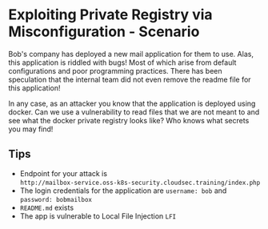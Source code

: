 # Exploiting Private Registry via Misconfiguration - Scenario

Bob's company has deployed a new mail application for them to use. Alas, this application is riddled with bugs! Most of which arise from default configurations and poor programming practices. There has been speculation that the internal team did not even remove the readme file for this application!

In any case, as an attacker you know that the application is deployed using docker. Can we use a vulnerability to read files that we are not meant to and see what the docker private registry looks like? Who knows what secrets you may find!

## Tips

* Endpoint for your attack is \
  `http://mailbox-service.oss-k8s-security.cloudsec.training/index.php`
* The login credentials for the application are `username: bob` and `password: bobmailbox`
* `README.md` exists
* The app is vulnerable to Local File Injection `LFI`